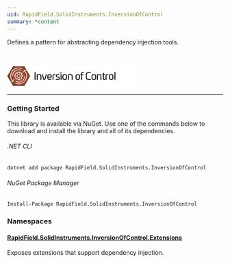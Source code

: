 ```yaml
---
uid: RapidField.SolidInstruments.InversionOfControl
summary: *content
---
```


<!--
Copyright (c) RapidField LLC. Licensed under the MIT License. See LICENSE.txt in the project root for license information.
-->

Defines a pattern for abstracting dependency injection tools.

<br />

![Inversion of Control label](../images/Label.InversionOfControl.300w.png)
- - -

### Getting Started

This library is available via NuGet. Use one of the commands below to download and install the library and all of its dependencies.

###### .NET CLI

```shell
dotnet add package RapidField.SolidInstruments.InversionOfControl
```

###### NuGet Package Manager

```shell
Install-Package RapidField.SolidInstruments.InversionOfControl
```

### Namespaces

#### [RapidField.SolidInstruments.InversionOfControl.Extensions](RapidField.SolidInstruments.InversionOfControl.Extensions.html)

<section>
Exposes extensions that support dependency injection.
</section>